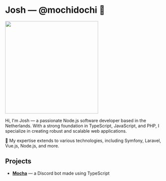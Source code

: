 # Josh &mdash; @mochidochi 📌

<img src="https://media.tenor.com/8cYYJ-kVkbQAAAAC/cats.gif" width="300">

Hi, I'm Josh &mdash; a passionate Node.js software developer based in the Netherlands. With a strong foundation in TypeScript, JavaScript, and PHP, I specialize in creating robust and scalable web applications. 

🌱 My expertise extends to various technologies, including Symfony, Laravel, Vue.js, Node.js, and more. 

## Projects

- **[Mocha](https://github.com/mochidochi/Chocolate)** &mdash; a Discord bot made using TypeScript
